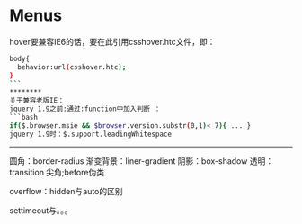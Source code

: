 # Menus
hover要兼容IE6的话，要在此引用csshover.htc文件，即：  
```bash
body{
  behavior:url(csshover.htc);
}
```  
********
关于兼容老版IE：
jquery 1.9之前:通过:function中加入判断 ：  
```bash
if($.browser.msie && $browser.version.substr(0,1)< 7){ ... }
jquery 1.9时：$.support.leadingWhitespace
```
*****

圆角：border-radius
渐变背景：liner-gradient
阴影：box-shadow
透明：transition
尖角;before伪类

overflow：hidden与auto的区别

settimeout与。。。

